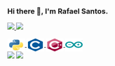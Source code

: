 ### Hi there 👋, I'm Rafael Santos.

<div>
  <a href="https://github.com/rafaelsntl">
  <img height="180em" src="https://github-readme-stats.vercel.app/api?username=rafaelsntl&show_icons=true&theme=algolia&include_all_commits=true&count_private=true"/>
  <img height="180em" src="https://github-readme-stats.vercel.app/api/top-langs/?username=rafaelsntl&layout=compact&langs_count=16&theme=algolia"/>
</div>

  <div style="display: inline_block"><br>
  <img align="center" alt="Rafael-Python" height="30" width="40" src="https://raw.githubusercontent.com/devicons/devicon/master/icons/python/python-original.svg">
  <img align="center" alt="Rafael-c" height="30" width="40" src="https://raw.githubusercontent.com/devicons/devicon/master/icons/c/c-plain.svg">
  <img align="center" alt="Rafael-C++" height="30" width="40" src="https://raw.githubusercontent.com/devicons/devicon/master/icons/cplusplus/cplusplus-original.svg">
  <img align="center" alt="Rafael-Arduino" height="30" width="40" src="https://raw.githubusercontent.com/devicons/devicon/master/icons/arduino/arduino-original.svg">
 </div>
  
 </div>
  <a href="https://instagram.com/rafaelsntl" target="_blank"><img src="https://img.shields.io/badge/-Instagram-%23E4405F?style=for-the-badge&logo=instagram&logoColor=white" target="_blank"></a>
 	<a href="https://www.linkedin.com/in/rafael-dos-santos-lima-5455031ab/" target="_blank"><img src="https://img.shields.io/badge/-LinkedIn-%230077B5?style=for-the-badge&logo=linkedin&logoColor=white" target="_blank"></a> 

<!--
 <img height="180em" src="https://github-readme-stats.vercel.app/api/top-langs/?username=rafaelsntl&layout=compact&theme=gotham"/>
<div>

Here are some ideas to get you started:

- 📚 Currently trying to improve my skills in **Python** and **C++**
- 🔭 I’m currently working on ...
- 🌱 I’m currently learning ...
- 👯 I’m looking to collaborate on ...
- 🤔 I’m looking for help with ...
- 💬 Ask me about ...
- 📫 How to reach me: ...
- 😄 Pronouns: ...
- ⚡ Fun fact: ...

<a href="https://github.com/rafaelsntl" target="_blank">
<img src=https://img.shields.io/badge/github-%2324292e.svg?&style=for-the-badge&logo=github&logoColor=white alt=github style="margin-bottom: 5px;" />
</a>
-->
